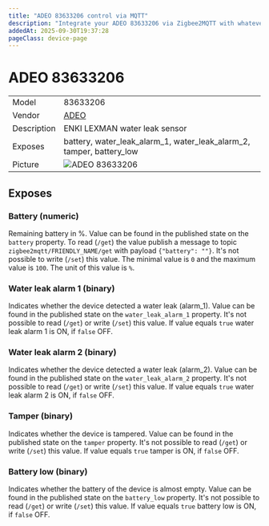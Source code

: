 ```yaml
---
title: "ADEO 83633206 control via MQTT"
description: "Integrate your ADEO 83633206 via Zigbee2MQTT with whatever smart home infrastructure you are using without the vendor's bridge or gateway."
addedAt: 2025-09-30T19:37:28
pageClass: device-page
---
```


<!-- !!!! -->
<!-- ATTENTION: This file is auto-generated through docgen! -->
<!-- You can only edit the "Notes"-Section between the two comment lines "Notes BEGIN" and "Notes END". -->
<!-- Do not use h1 or h2 heading within "## Notes"-Section. -->
<!-- !!!! -->

# ADEO 83633206

|     |     |
|-----|-----|
| Model | 83633206  |
| Vendor  | [ADEO](/supported-devices/#v=ADEO)  |
| Description | ENKI LEXMAN water leak sensor |
| Exposes | battery, water_leak_alarm_1, water_leak_alarm_2, tamper, battery_low |
| Picture | ![ADEO 83633206](https://www.zigbee2mqtt.io/images/devices/83633206.png) |


<!-- Notes BEGIN: You can edit here. Add "## Notes" headline if not already present. -->


<!-- Notes END: Do not edit below this line -->




## Exposes

### Battery (numeric)
Remaining battery in %.
Value can be found in the published state on the `battery` property.
To read (`/get`) the value publish a message to topic `zigbee2mqtt/FRIENDLY_NAME/get` with payload `{"battery": ""}`.
It's not possible to write (`/set`) this value.
The minimal value is `0` and the maximum value is `100`.
The unit of this value is `%`.

### Water leak alarm 1 (binary)
Indicates whether the device detected a water leak (alarm_1).
Value can be found in the published state on the `water_leak_alarm_1` property.
It's not possible to read (`/get`) or write (`/set`) this value.
If value equals `true` water leak alarm 1 is ON, if `false` OFF.

### Water leak alarm 2 (binary)
Indicates whether the device detected a water leak (alarm_2).
Value can be found in the published state on the `water_leak_alarm_2` property.
It's not possible to read (`/get`) or write (`/set`) this value.
If value equals `true` water leak alarm 2 is ON, if `false` OFF.

### Tamper (binary)
Indicates whether the device is tampered.
Value can be found in the published state on the `tamper` property.
It's not possible to read (`/get`) or write (`/set`) this value.
If value equals `true` tamper is ON, if `false` OFF.

### Battery low (binary)
Indicates whether the battery of the device is almost empty.
Value can be found in the published state on the `battery_low` property.
It's not possible to read (`/get`) or write (`/set`) this value.
If value equals `true` battery low is ON, if `false` OFF.

